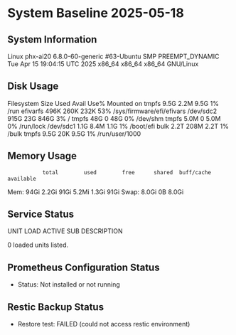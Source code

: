 # System Baseline 2025-05-18

## System Information
Linux phx-ai20 6.8.0-60-generic #63-Ubuntu SMP PREEMPT_DYNAMIC Tue Apr 15 19:04:15 UTC 2025 x86_64 x86_64 x86_64 GNU/Linux

## Disk Usage
Filesystem      Size  Used Avail Use% Mounted on
tmpfs           9.5G  2.2M  9.5G   1% /run
efivarfs        496K  260K  232K  53% /sys/firmware/efi/efivars
/dev/sdc2       915G   23G  846G   3% /
tmpfs            48G     0   48G   0% /dev/shm
tmpfs           5.0M     0  5.0M   0% /run/lock
/dev/sdc1       1.1G  8.4M  1.1G   1% /boot/efi
bulk            2.2T  208M  2.2T   1% /bulk
tmpfs           9.5G   20K  9.5G   1% /run/user/1000

## Memory Usage
               total        used        free      shared  buff/cache   available
Mem:            94Gi       2.2Gi        91Gi       5.2Mi       1.3Gi        91Gi
Swap:          8.0Gi          0B       8.0Gi

## Service Status
  UNIT LOAD ACTIVE SUB DESCRIPTION

0 loaded units listed.

## Prometheus Configuration Status
- Status: Not installed or not running

## Restic Backup Status
- Restore test: FAILED (could not access restic environment)
